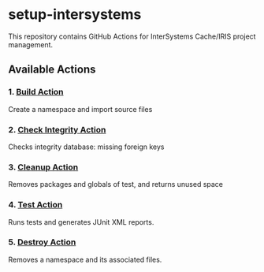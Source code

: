 # setup-intersystems

This repository contains GitHub Actions for InterSystems Cache/IRIS project management.

## Available Actions

### 1. [Build Action](build/README.md) 
Create a namespace and import source files 


### 2. [Check Integrity Action](check-integrity/README.md)
Checks integrity database: missing foreign keys


### 3. [Cleanup Action](cleanup/README.md)
Removes packages and globals of test, and returns unused space


### 4. [Test Action](test/README.md)
Runs tests and generates JUnit XML reports.

### 5. [Destroy Action](destroy/README.md)
Removes a namespace and its associated files.
